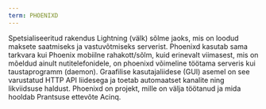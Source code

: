 ```yaml
---
term: PHOENIXD
---
```


Spetsialiseeritud rakendus Lightning (välk) sõlme jaoks, mis on loodud maksete saatmiseks ja vastuvõtmiseks serverist. Phoenixd kasutab sama tarkvara kui Phoenix mobiilne rahakott/sõlm, kuid erinevalt viimasest, mis on mõeldud ainult nutitelefonidele, on phoenixd võimeline töötama serveris kui taustaprogramm (daemon). Graafilise kasutajaliidese (GUI) asemel on see varustatud HTTP API liidesega ja toetab automaatset kanalite ning likviidsuse haldust. Phoenixd on projekt, mille on välja töötanud ja mida hooldab Prantsuse ettevõte Acinq.